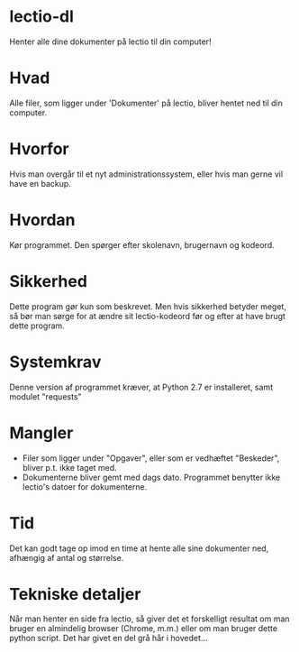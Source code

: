 # lectio-dl
Henter alle dine dokumenter på lectio til din computer!

# Hvad
Alle filer, som ligger under 'Dokumenter' på lectio, bliver hentet ned til din computer.

# Hvorfor
Hvis man overgår til et nyt administrationssystem, eller hvis man gerne vil have en backup.

# Hvordan
Kør programmet. Den spørger efter skolenavn, brugernavn og kodeord.

# Sikkerhed
Dette program gør kun som beskrevet. Men hvis sikkerhed betyder meget, så bør man sørge for at ændre sit lectio-kodeord før og efter at have brugt dette program.

# Systemkrav
Denne version af programmet kræver, at Python 2.7 er installeret, samt modulet "requests"

# Mangler
* Filer som ligger under "Opgaver", eller som er vedhæftet "Beskeder", bliver p.t. ikke taget med.
* Dokumenterne bliver gemt med dags dato. Programmet benytter ikke lectio's datoer for dokumenterne.

# Tid
Det kan godt tage op imod en time at hente alle sine dokumenter ned, afhængig af antal og størrelse.

# Tekniske detaljer
Når man henter en side fra lectio, så giver det et forskelligt resultat om man bruger en almindelig browser (Chrome, m.m.) eller om man bruger dette python script. Det har givet en del grå hår i hovedet...
